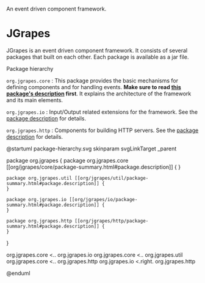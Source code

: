 An event driven component framework.

JGrapes
=======

JGrapes is an event driven component framework. It consists of
several packages that built on each other. Each package is available
as a jar file.

<object type="image/svg+xml" data="package-hierarchy.svg">Package hierarchy</object>

`org.jgrapes.core`
: This package provides the basic mechanisms for defining
    components and for handling events. **Make sure to read 
    <a href="org/jgrapes/core/package-summary.html#package.description">this package's description</a>
    first**. It explains the architecture of the framework and its main elements. 

`org.jgrapes.io`
: Input/Output related extensions for the framework. See the
    <a href="org/jgrapes/io/package-summary.html#package.description">package description</a>
    for details. 

`org.jgrapes.http`
: Components for building HTTP servers. See the
    <a href="org/jgrapes/http/package-summary.html#package.description">package description</a>
    for details. 

@startuml package-hierarchy.svg
skinparam svgLinkTarget _parent

package org.jgrapes {
    package org.jgrapes.core [[org/jgrapes/core/package-summary.html#package.description]] {
    }

    package org.jgrapes.util [[org/jgrapes/util/package-summary.html#package.description]] {
    }

    package org.jgrapes.io [[org/jgrapes/io/package-summary.html#package.description]] {
    }

    package org.jgrapes.http [[org/jgrapes/http/package-summary.html#package.description]] {
    }
}

org.jgrapes.core <.. org.jgrapes.io
org.jgrapes.core <.. org.jgrapes.util
org.jgrapes.core <.. org.jgrapes.http
org.jgrapes.io <.right. org.jgrapes.http


@enduml